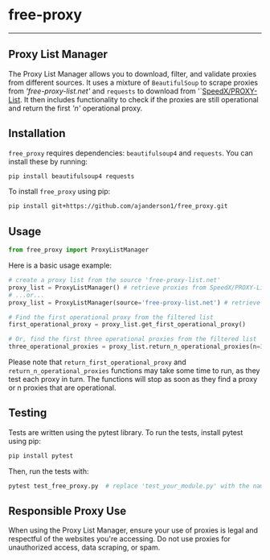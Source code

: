 # free-proxy

---

## Proxy List Manager

The Proxy List Manager allows you to download, filter, and validate proxies from different sources. It uses a mixture of `BeautifulSoup` to scrape proxies from *'free-proxy-list.net'* and `requests` to download from '`[SpeedX/PROXY-List](https://github.com/TheSpeedX/PROXY-List).  It then includes functionality to check if the proxies are still operational and return the first *'n'* operational proxy.

## Installation

`free_proxy` requires dependencies: `beautifulsoup4` and `requests`. You can install these by running:

```sh
pip install beautifulsoup4 requests
```

To install `free_proxy` using pip:
```sh
pip install git+https://github.com/ajanderson1/free_proxy.git
```


## Usage

```python
from free_proxy import ProxyListManager
```

Here is a basic usage example:

```python
# create a proxy list from the source 'free-proxy-list.net'
proxy_list = ProxyListManager() # retrieve proxies from SpeedX/PROXY-List
# ...or...
proxy_list = ProxyListManager(source='free-proxy-list.net') # retrieve proxies from free-proxy-list.net

# Find the first operational proxy from the filtered list
first_operational_proxy = proxy_list.get_first_operational_proxy()

# Or, find the first three operational proxies from the filtered list
three_operational_proxies = proxy_list.return_n_operational_proxies(n=3, filter_by={'code': 'US'})  #NB filter by 'country code' only works for free-proxy-list.net proxies.  Error messages give more details.
```

Please note that `return_first_operational_proxy` and `return_n_operational_proxies` functions may take some time to run, as they test each proxy in turn. The functions will stop as soon as they find a proxy or n proxies that are operational.

## Testing

Tests are written using the pytest library. To run the tests, install pytest using pip:

```sh
pip install pytest
```

Then, run the tests with:

```sh
pytest test_free_proxy.py  # replace 'test_your_module.py' with the name of your test file
```

## Responsible Proxy Use

When using the Proxy List Manager, ensure your use of proxies is legal and respectful of the websites you're accessing. Do not use proxies for unauthorized access, data scraping, or spam.